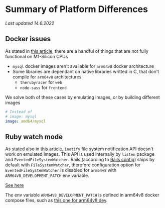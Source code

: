 # Summary of Platform Differences

_Last updated 14.6.2022_

## Docker issues

As stated in [this article](https://docs.docker.com/desktop/mac/apple-silicon/), there are a handful of things that are not fully functional on M1-Silicon CPUs

* `mysql` docker images aren't available for `arm64v8` docker architecture
* Some libraries are dependant on native libraries writted in C, that don't compile for `arm64v8` architectures
  * `therubyracer` for `web`
  * `node-sass` for `frontend`

We solve both of these cases by emulating images, or by building different images

```yml
# Instead of
# image: mysql
image: amd64/mysql
```

## Ruby watch mode

As stated also in [this article](https://docs.docker.com/desktop/mac/apple-silicon/), `inotify` file system notification API doesn't work on emulated images. This API is used internally by `listen` package and `EventedFileSystemWatcher`. Rails (according to [Rails config](https://guides.rubyonrails.org/configuring.html#config-file-watcher)) ships by default with `FileSystemWatcher`, therefore configuration option for `EventedFileSystemWatcher` is disabled for `arm64v8` with `ARM64V8_DEVELOPMENT_PATCH` env variable.

[See here](../config/environments/development.rb)

The env variable `ARM64V8_DEVELOPMENT_PATCH` is defined in arm64v8 docker compose files, such as [this one for arm64v8 dev](../docker/arm64v8.dev.docker-compose.yml).
